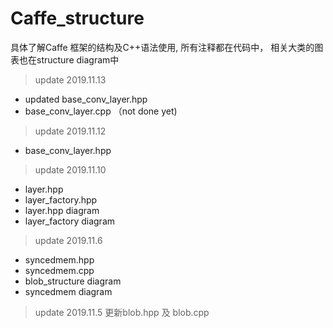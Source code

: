 # Caffe_structure

具体了解Caffe 框架的结构及C++语法使用, 所有注释都在代码中， 相关大类的图表也在structure diagram中

>update 2019.11.13
- updated base_conv_layer.hpp
- base_conv_layer.cpp （not done yet)

>update 2019.11.12
- base_conv_layer.hpp

>update 2019.11.10
- layer.hpp
- layer_factory.hpp
- layer.hpp diagram
- layer_factory diagram

>update 2019.11.6
- syncedmem.hpp
- syncedmem.cpp
- blob_structure diagram
- syncedmem diagram

>update 2019.11.5
更新blob.hpp 及 blob.cpp




